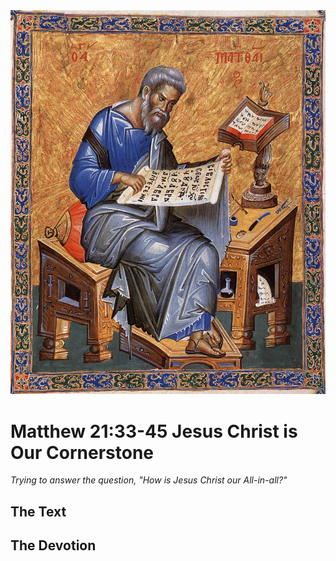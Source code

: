 <img class="intro-right" src="../images/art-matthew.jpg">

# Matthew 21:33-45 Jesus Christ is Our Cornerstone

*Trying to answer the question, "How is Jesus Christ our All-in-all?"*

## The Text

## The Devotion